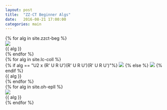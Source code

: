 ```yaml
---
layout: post
title:  "ZZ-CT Beginner Algs"
date:   2016-08-21 17:00:00
categories: main
---
```


<section class="algs">
  {% for alg in site.zzct-beg %}
    <div class="alg">
      <img src="http://stachu.cubing.net/v/visualcube.php?fmt=png&size=960&view=plan&sch=yddydd&case={{ alg }}" onclick="imgClick(event)">
      <div>{{ alg }}</div>
    </div>
  {% endfor %}
</section>

<section class="algs">
  {% for alg in site.lc-coll %}
    <div class="alg">
      {% if alg == "U2 x (R' U R U')(R' U R U')(R' U R U')"%}
      <img src="http://stachu.cubing.net/v/visualcube.php?fmt=png&size=960&view=plan&sch=brwgoy&case={{ alg }}" onclick="imgClick(event)">
      {% else %}
      <img src="http://stachu.cubing.net/v/visualcube.php?fmt=png&size=960&view=plan&case={{ alg }}" onclick="imgClick(event)">
      {% endif %}
      <div>{{ alg }}</div>
    </div>
  {% endfor %}
</section>

<section class="algs">
  {% for alg in site.oh-epll %}
    <div class="alg">
      <img src="http://stachu.cubing.net/v/visualcube.php?fmt=png&size=960&view=plan&stage=pll&case={{ alg }}" onclick="imgClick(event)">
      <div>{{ alg }}</div>
    </div>
  {% endfor %}
</section>

<script>
  window.onload = function() {
    if(localStorage.getItem("(R U2 R') U' (R U R' U') (R U' R')") == null) {
      [].slice.call(document.getElementsByClassName("alg")).forEach(function(a) {
        console.log("[[DEBUG]]")
        localStorage.setItem(a.innerText, "on");
      });
    } else {
      [].slice.call(document.getElementsByClassName("alg")).forEach(function(a) {
        if(localStorage.getItem(a.innerText) == "off") {
          a.children[0].className += " disabled";
        }
      });
    }
  }

  function imgClick(e) {
    <!-- console.log("[[IMGCLICK]]");
    if(e.target.className.indexOf("disabled") == -1) {
      console.log("[[DISABLE]]");
      e.target.className += "disabled";
      localStorage.setItem(e.target.parentElement.innerText, "off");
    } else {
      console.log("[[ENABLE]]");
      e.target.className = "";
      localStorage.setItem(e.target.parentElement.innerText, "on");
    } -->
  }
</script>
